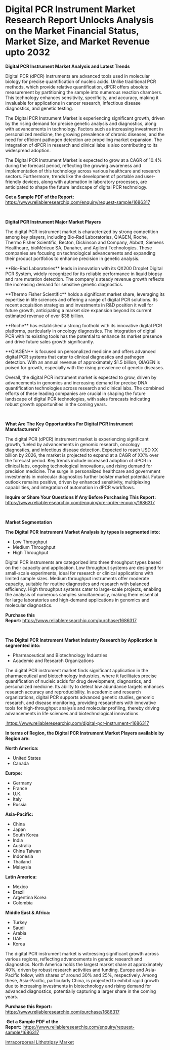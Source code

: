 <p><h1>Digital PCR Instrument Market Research Report Unlocks Analysis on the Market Financial Status, Market Size, and Market Revenue upto 2032</h1></p><p><strong>Digital PCR Instrument Market Analysis and Latest Trends</strong></p>
<p><p>Digital PCR (dPCR) instruments are advanced tools used in molecular biology for precise quantification of nucleic acids. Unlike traditional PCR methods, which provide relative quantification, dPCR offers absolute measurement by partitioning the sample into numerous reaction chambers. This technology enhances sensitivity, specificity, and accuracy, making it invaluable for applications in cancer research, infectious disease diagnostics, and genetic testing.</p><p>The Digital PCR Instrument Market is experiencing significant growth, driven by the rising demand for precise genetic analysis and diagnostics, along with advancements in technology. Factors such as increasing investment in personalized medicine, the growing prevalence of chronic diseases, and the need for efficient pathogen detection are propelling market expansion. The integration of dPCR in research and clinical labs is also contributing to its widespread adoption. </p><p>The Digital PCR Instrument Market is expected to grow at a CAGR of 10.4% during the forecast period, reflecting the growing awareness and implementation of this technology across various healthcare and research sectors. Furthermore, trends like the development of portable and user-friendly devices, along with automation in laboratory processes, are anticipated to shape the future landscape of digital PCR technology.</p></p>
<p><strong>Get a Sample PDF of the Report:&nbsp;</strong> <a href="https://www.reliableresearchiq.com/enquiry/request-sample/1686317?utm_campaign=2310&utm_medium=2&utm_source=Github&utm_content=ia&utm_term=08032025&utm_id=digital-pcr-instrument">https://www.reliableresearchiq.com/enquiry/request-sample/1686317</a></p>
<p>&nbsp;</p>
<p><strong>Digital PCR Instrument Major Market Players</strong></p>
<p><p>The digital PCR instrument market is characterized by strong competition among key players, including Bio-Rad Laboratories, QIAGEN, Roche, Thermo Fisher Scientific, Becton, Dickinson and Company, Abbott, Siemens Healthcare, bioMérieux SA, Danaher, and Agilent Technologies. These companies are focusing on technological advancements and expanding their product portfolios to enhance precision in genetic analysis.</p><p>**Bio-Rad Laboratories** leads in innovation with its QX200 Droplet Digital PCR System, widely recognized for its reliable performance in liquid biopsy and rare mutation detection. The company's steady revenue growth reflects the increasing demand for sensitive genetic diagnostics.</p><p>**Thermo Fisher Scientific** holds a significant market share, leveraging its expertise in life sciences and offering a range of digital PCR solutions. Its recent acquisition strategies and investments in R&D position it well for future growth, anticipating a market size expansion beyond its current estimated revenue of over $38 billion.</p><p>**Roche** has established a strong foothold with its innovative digital PCR platforms, particularly in oncology diagnostics. The integration of digital PCR with its existing tools has the potential to enhance its market presence and drive future sales growth significantly.</p><p>**QIAGEN** is focused on personalized medicine and offers advanced digital PCR systems that cater to clinical diagnostics and pathogen detection. With an annual revenue of approximately $1.5 billion, QIAGEN is poised for growth, especially with the rising prevalence of genetic diseases.</p><p>Overall, the digital PCR instrument market is expected to grow, driven by advancements in genomics and increasing demand for precise DNA quantification technologies across research and clinical labs. The combined efforts of these leading companies are crucial in shaping the future landscape of digital PCR technologies, with sales forecasts indicating robust growth opportunities in the coming years.</p></p>
<p>&nbsp;</p>
<p><strong>What Are The Key Opportunities For Digital PCR Instrument Manufacturers?</strong></p>
<p><p>The digital PCR (dPCR) instrument market is experiencing significant growth, fueled by advancements in genomic research, oncology diagnostics, and infectious disease detection. Expected to reach USD XX billion by 2026, the market is projected to expand at a CAGR of XX% over the forecast period. Key trends include increased adoption of dPCR in clinical labs, ongoing technological innovations, and rising demand for precision medicine. The surge in personalized healthcare and government investments in molecular diagnostics further bolster market potential. Future outlook remains positive, driven by enhanced sensitivity, multiplexing capabilities, and integration of automation in dPCR workflows.</p></p>
<p><strong>Inquire or Share Your Questions If Any Before Purchasing This Report:</strong> <a href="https://www.reliableresearchiq.com/enquiry/pre-order-enquiry/1686317?utm_campaign=2310&utm_medium=2&utm_source=Github&utm_content=ia&utm_term=08032025&utm_id=digital-pcr-instrument">https://www.reliableresearchiq.com/enquiry/pre-order-enquiry/1686317</a></p>
<p>&nbsp;</p>
<p><strong>Market Segmentation</strong></p>
<p><strong>The Digital PCR Instrument Market Analysis by types is segmented into:</strong></p>
<p><ul><li>Low Throughput</li><li>Medium Throughput</li><li>High Throughput</li></ul></p>
<p><p>Digital PCR instruments are categorized into three throughput types based on their capacity and application. Low throughput systems are designed for small-scale experiments, ideal for research or clinical applications with limited sample sizes. Medium throughput instruments offer moderate capacity, suitable for routine diagnostics and research with balanced efficiency. High throughput systems cater to large-scale projects, enabling the analysis of numerous samples simultaneously, making them essential for large laboratories and high-demand applications in genomics and molecular diagnostics.</p></p>
<p><strong>Purchase this Report:&nbsp;</strong><a href="https://www.reliableresearchiq.com/purchase/1686317?utm_campaign=2310&utm_medium=2&utm_source=Github&utm_content=ia&utm_term=08032025&utm_id=digital-pcr-instrument">https://www.reliableresearchiq.com/purchase/1686317</a></p>
<p>&nbsp;</p>
<p><strong>The Digital PCR Instrument Market Industry Research by Application is segmented into:</strong></p>
<p><ul><li>Pharmaceutical and Biotechnology Industries</li><li>Academic and Research Organizations</li></ul></p>
<p><p>The digital PCR instrument market finds significant application in the pharmaceutical and biotechnology industries, where it facilitates precise quantification of nucleic acids for drug development, diagnostics, and personalized medicine. Its ability to detect low abundance targets enhances research accuracy and reproducibility. In academic and research organizations, digital PCR supports advanced genetic studies, genomic research, and disease monitoring, providing researchers with innovative tools for high-throughput analysis and molecular profiling, thereby driving advancements in life sciences and biotechnological innovations.</p></p>
<p><a href="https://www.reliableresearchiq.com/digital-pcr-instrument-r1686317?utm_campaign=2310&utm_medium=2&utm_source=Github&utm_content=ia&utm_term=08032025&utm_id=digital-pcr-instrument">&nbsp;https://www.reliableresearchiq.com/digital-pcr-instrument-r1686317</a></p>
<p><strong>In terms of Region, the Digital PCR Instrument Market Players available by Region are:</strong></p>
<p>
    <p> <strong> North America: </strong>
        <ul>
            <li>United States</li>
            <li>Canada</li>
        </ul>
        </p> 
    <p> <strong> Europe: </strong>
        <ul>
            <li>Germany</li>
            <li>France</li>
            <li>U.K.</li>
            <li>Italy</li>
            <li>Russia</li>
        </ul>
        </p> 
    <p> <strong> Asia-Pacific: </strong>
        <ul>
            <li>China</li>
            <li>Japan</li>
            <li>South Korea</li>
            <li>India</li>
            <li>Australia</li>
            <li>China Taiwan</li>
            <li>Indonesia</li>
            <li>Thailand</li>
            <li>Malaysia</li>
        </ul>
        </p> 
    <p> <strong> Latin America: </strong>
        <ul>
            <li>Mexico</li>
            <li>Brazil</li>
            <li>Argentina Korea</li>
            <li>Colombia</li>
        </ul>
        </p> 
    <p> <strong> Middle East & Africa: </strong>
        <ul>
            <li>Turkey</li>
            <li>Saudi</li>
            <li>Arabia</li>
            <li>UAE</li>
            <li>Korea</li>
        </ul>
    </p>
    </p>
<p><p>The digital PCR instrument market is witnessing significant growth across various regions, reflecting advancements in genetic research and diagnostics. North America holds the largest market share at approximately 40%, driven by robust research activities and funding. Europe and Asia-Pacific follow, with shares of around 30% and 25%, respectively. Among these, Asia-Pacific, particularly China, is projected to exhibit rapid growth due to increasing investments in biotechnology and rising demand for advanced diagnostics, potentially capturing a larger share in the coming years.</p></p>
<p><strong>Purchase this Report: </strong><a href="https://www.reliableresearchiq.com/purchase/1686317?utm_campaign=2310&utm_medium=2&utm_source=Github&utm_content=ia&utm_term=08032025&utm_id=digital-pcr-instrument">https://www.reliableresearchiq.com/purchase/1686317</a></p>
<p>&nbsp;<strong>Get a Sample PDF of the Report:&nbsp;&nbsp;</strong><a href="https://www.reliableresearchiq.com/enquiry/request-sample/1686317?utm_campaign=2310&utm_medium=2&utm_source=Github&utm_content=ia&utm_term=08032025&utm_id=digital-pcr-instrument">https://www.reliableresearchiq.com/enquiry/request-sample/1686317</a></p>
<p><strong></strong></p>
<p><p><a href="https://github.com/edacruz6/Market-Research-Report-List-1/blob/main/intracorporeal-lithotripsy-market.md?utm_campaign=2310&utm_medium=2&utm_source=Github&utm_content=ia&utm_term=08032025&utm_id=digital-pcr-instrument">Intracorporeal Lithotripsy Market</a></p></p>